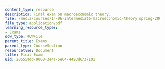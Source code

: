 ```yaml
---
content_type: resource
description: Final exam on macroeconomic theory.
file: /media/courses/14-06-intermediate-macroeconomic-theory-spring-2003/205558dd90003e4a5e644493d6737101_final.pdf
file_type: application/pdf
learning_resource_types:
- Exams
ocw_type: OCWFile
parent_title: Exams
parent_type: CourseSection
resourcetype: Document
title: Final Exam
uid: 205558dd-9000-3e4a-5e64-4493d6737101
---
```

